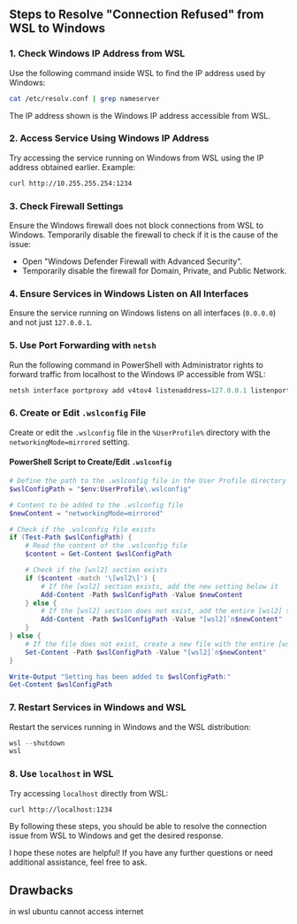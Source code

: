 
## Steps to Resolve "Connection Refused" from WSL to Windows

### 1. Check Windows IP Address from WSL
Use the following command inside WSL to find the IP address used by Windows:
```bash
cat /etc/resolv.conf | grep nameserver
```
The IP address shown is the Windows IP address accessible from WSL.

### 2. Access Service Using Windows IP Address
Try accessing the service running on Windows from WSL using the IP address obtained earlier. Example:
```bash
curl http://10.255.255.254:1234
```

### 3. Check Firewall Settings
Ensure the Windows firewall does not block connections from WSL to Windows. Temporarily disable the firewall to check if it is the cause of the issue:
- Open "Windows Defender Firewall with Advanced Security".
- Temporarily disable the firewall for Domain, Private, and Public Network.

### 4. Ensure Services in Windows Listen on All Interfaces
Ensure the service running on Windows listens on all interfaces (`0.0.0.0`) and not just `127.0.0.1`.

### 5. Use Port Forwarding with `netsh`
Run the following command in PowerShell with Administrator rights to forward traffic from localhost to the Windows IP accessible from WSL:
```powershell
netsh interface portproxy add v4tov4 listenaddress=127.0.0.1 listenport=1234 connectaddress=10.255.255.254 connectport=1234
```

### 6. Create or Edit `.wslconfig` File
Create or edit the `.wslconfig` file in the `%UserProfile%` directory with the `networkingMode=mirrored` setting.

#### PowerShell Script to Create/Edit `.wslconfig`
```powershell
# Define the path to the .wslconfig file in the User Profile directory
$wslConfigPath = "$env:UserProfile\.wslconfig"

# Content to be added to the .wslconfig file
$newContent = "networkingMode=mirrored"

# Check if the .wslconfig file exists
if (Test-Path $wslConfigPath) {
    # Read the content of the .wslconfig file
    $content = Get-Content $wslConfigPath

    # Check if the [wsl2] section exists
    if ($content -match '\[wsl2\]') {
        # If the [wsl2] section exists, add the new setting below it
        Add-Content -Path $wslConfigPath -Value $newContent
    } else {
        # If the [wsl2] section does not exist, add the entire [wsl2] section and the new setting
        Add-Content -Path $wslConfigPath -Value "[wsl2]`n$newContent"
    }
} else {
    # If the file does not exist, create a new file with the entire [wsl2] section and the setting
    Set-Content -Path $wslConfigPath -Value "[wsl2]`n$newContent"
}

Write-Output "Setting has been added to $wslConfigPath:"
Get-Content $wslConfigPath
```

### 7. Restart Services in Windows and WSL
Restart the services running in Windows and the WSL distribution:
```powershell
wsl --shutdown
wsl
```

### 8. Use `localhost` in WSL
Try accessing `localhost` directly from WSL:
```bash
curl http://localhost:1234
```

By following these steps, you should be able to resolve the connection issue from WSL to Windows and get the desired response.

I hope these notes are helpful! If you have any further questions or need additional assistance, feel free to ask.

## Drawbacks

in wsl ubuntu cannot access internet